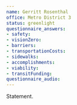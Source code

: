 ```yaml
---
name: Gerritt Rosenthal
office: Metro District 3
status: greenlight
questionnaire_answers:
- safety:
- visionZero:
- barriers:
- transportationCosts:
- sidewalks:
- accomplishments:
- viability:
- transitFunding:
questionnaire_audio:
---
```


Statement.
